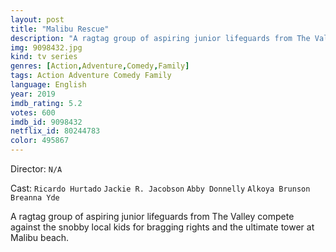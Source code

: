 ```yaml
---
layout: post
title: "Malibu Rescue"
description: "A ragtag group of aspiring junior lifeguards from The Valley compete against the snobby local kids for bragging rights and the ultimate tower at Malibu beach..."
img: 9098432.jpg
kind: tv series
genres: [Action,Adventure,Comedy,Family]
tags: Action Adventure Comedy Family 
language: English
year: 2019
imdb_rating: 5.2
votes: 600
imdb_id: 9098432
netflix_id: 80244783
color: 495867
---
```

Director: `N/A`  

Cast: `Ricardo Hurtado` `Jackie R. Jacobson` `Abby Donnelly` `Alkoya Brunson` `Breanna Yde` 

A ragtag group of aspiring junior lifeguards from The Valley compete against the snobby local kids for bragging rights and the ultimate tower at Malibu beach.